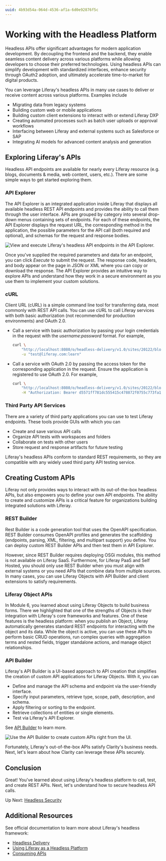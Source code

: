 ```yaml
---
uuid: 4b93d54a-064d-4536-af1a-6d0e92876f5c
---
```

# Working with the Headless Platform

<!--TASK: Rename; Reconsider article's focus-->

<!--TASk: Add Headless Diagram-->

Headless APIs offer significant advantages for modern application development. By decoupling the frontend and the backend, they enable seamless content delivery across various platforms while allowing developers to choose their preferred technologies. Using headless APIs can simplify development with standardized interfaces, enhance security through OAuth2 adoption, and ultimately accelerate time-to-market for digital products.

You can leverage Liferay's headless APIs in many use cases to deliver or receive content across various platforms. Examples include

- Migrating data from legacy systems
- Building custom web or mobile applications
- Building custom client extensions to interact with or extend Liferay DXP
- Creating automated processes such as batch user uploads or approval workflows
- Interfacing between Liferay and external systems such as Salesforce or SAP
- Integrating AI models for advanced content analysis and generation

## Exploring Liferay's APIs

Headless API endpoints are available for nearly every Liferay resource (e.g. blogs, documents & media, web content, users, etc.). There are some simple ways to get started exploring them.

### API Explorer

The API Explorer is an integrated application inside Liferay that displays all available headless REST API endpoints and provides the ability to call them through the user interface. APIs are grouped by category into several drop-down menus containing sets of endpoints. For each of these endpoints, the API Explorer displays the request URL, the corresponding method in the application, the possible parameters for the API call (both required and optional), and schemas for the request and response bodies. 

![View and execute Liferay's headless API endpoints in the API Explorer.](./working-with-the-headless-platform/images/01.png)

Once you've supplied the required parameters and data for an endpoint, you can click *Execute* to submit the request. The response code, headers, and body appear on the page in JSON or XML where you can copy or download the response. The API Explorer provides an intuitive way to explore APIs and understand how they work in a secure environment as you use them to implement your custom solutions.

### cURL

Client URL (cURL) is a simple command line tool for transferring data, most commonly with REST API calls. You can use cURL to call Liferay services with both basic authorization (not recommended for production environments) and OAuth 2.0.

- Call a service with basic authorization by passing your login credentials in the request with the *username:password* format. For example,

    ```bash
    curl \
        "http://localhost:8080/o/headless-delivery/v1.0/sites/20122/blog-postings/" \
        -u "test@liferay.com:learn"
    ```
- Call a service with OAuth 2.0 by passing the access token for the corresponding application in the request. Ensure the application is registered to use OAuth 2.0. For example,

    ```bash
    curl \
        "http://localhost:8080/o/headless-delivery/v1.0/sites/20122/blog-postings/" \
        -H "Authorization: Bearer d5571ff781dc555415c478872f0755c773fa159"
    ```

### Third Party API Services

There are a variety of third party applications you can use to test Liferay endpoints. These tools provide GUIs with which you can

* Create and save various API calls
* Organize API tests with workspaces and folders
* Collaborate on tests with other users
* Store request and response artifacts for future testing

Liferay's headless APIs conform to standard REST requirements, so they are compatible with any widely used third party API testing service.

## Creating Custom APIs

Liferay not only provides ways to interact with its out-of-the-box headless APIs, but also empowers you to define your own API endpoints. The ability to create and customize APIs is a critical feature for organizations building integrated solutions with Liferay.

### REST Builder

Rest Builder is a code generation tool that uses the OpenAPI specification. REST Builder consumes OpenAPI profiles and generates the scaffolding (endpoints, parsing, XML, filtering, and multipart support) you define. You can deploy custom REST Builder APIs and then test them in API Explorer.

However, since REST Builder requires deploying OSGi modules, this method is not available on Liferay SaaS. Furthermore, for Liferay PaaS and Self Hosted, you should only use REST Builder when you must align with external systems or you need APIs that combine data from multiple sources. In many cases, you can use Liferay Objects with API Builder and client extensions to satisfy requirements.

### Liferay Object APIs

In Module 6, you learned about using Liferay Objects to build business forms. There we highlighted that one of the strengths of Objects is their integration with Liferay's core frameworks and features. One of these features is the headless platform: when you publish an Object, Liferay automatically generates standard REST endpoints for interacting with the object and its data. While the object is active, you can use these APIs to perform basic CRUD operations, run complex queries with aggregation terms and nested fields, trigger standalone actions, and manage object relationships.

### API Builder

Liferay's API Builder is a UI-based approach to API creation that simplifies the creation of custom API applications for Liferay Objects. With it, you can

* Define and manage the API schema and endpoint via the user-friendly interface.
* Specify input parameters, retrieve type, scope, path, description, and schema.
* Apply filtering or sorting to the endpoint.
* Retrieve collections of entities or single elements.
* Test via Liferay's API Explorer.

See [API Builder](https://learn.liferay.com/w/dxp/headless-delivery/api-builder) to learn more.

![Use the API Builder to create custom APIs right from the UI.](./working-with-the-headless-platform/images/02.png)

Fortunately, Liferay's out-of-the-box APIs satisfy Clarity's business needs. Next, let's learn about how Clarity can leverage these APIs securely.

## Conclusion

Great! You've learned about using Liferay's headless platform to call, test, and create REST APIs. Next, let's understand how to secure headless API calls.

Up Next: [Headless Security](./headless-security.md)

## Additional Resources

See official documentation to learn more about Liferay's headless framework:

* [Headless Delivery](https://learn.liferay.com/w/dxp/headless-delivery)
* [Using Liferay as a Headless Platform](https://learn.liferay.com/w/dxp/headless-delivery/using-liferay-as-a-headless-platform)
* [Consuming APIs](https://learn.liferay.com/w/dxp/headless-delivery/consuming-apis)
